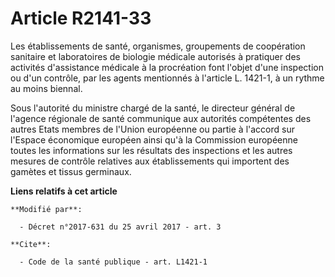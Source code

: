 # Article R2141-33

Les établissements de santé, organismes, groupements de coopération sanitaire et laboratoires de biologie médicale autorisés
à pratiquer des activités d'assistance médicale à la procréation font l'objet d'une inspection ou d'un contrôle, par les
agents mentionnés à l'article L. 1421-1, à un rythme au moins biennal.

Sous l'autorité du ministre chargé de la santé, le directeur général de l'agence régionale de santé communique aux autorités
compétentes des autres Etats membres de l'Union européenne ou partie à l'accord sur l'Espace économique européen ainsi qu'à
la Commission européenne toutes les informations sur les résultats des inspections et les autres mesures de contrôle
relatives aux établissements qui importent des gamètes et tissus germinaux.

**Liens relatifs à cet article**

	**Modifié par**:

	  - Décret n°2017-631 du 25 avril 2017 - art. 3

	**Cite**:

	  - Code de la santé publique - art. L1421-1
